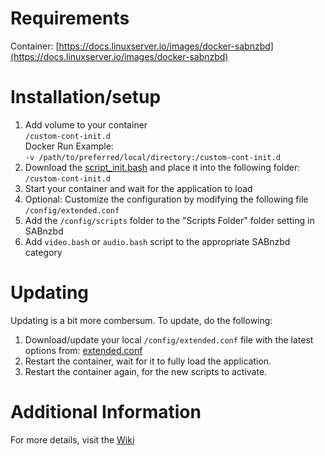# Requirements
Container: [https://docs.linuxserver.io/images/docker-sabnzbd](https://docs.linuxserver.io/images/docker-sabnzbd)<br>

# Installation/setup
1. Add volume to your container <br>
  `/custom-cont-init.d` <br>
  Docker Run Example: <br>
  `-v /path/to/preferred/local/directory:/custom-cont-init.d`
1. Download the [script_init.bash](https://github.com/jeygith/arr-scripts/blob/main/sabnzbd/scripts_init.bash) and place it into the following folder: `/custom-cont-init.d`
1. Start your container and wait for the application to load
1. Optional: Customize the configuration by modifying the following file `/config/extended.conf`
1. Add the `/config/scripts` folder to the "Scripts Folder" folder setting in SABnzbd
1. Add `video.bash` or `audio.bash` script to the appropriate SABnzbd category 

# Updating
Updating is a bit more combersum. To update, do the following:
1. Download/update your local `/config/extended.conf` file with the latest options from: [extended.conf](https://github.com/jeygith/arr-scripts/blob/main/sabnzbd/extended.conf)
2. Restart the container, wait for it to fully load the application.
3. Restart the container again, for the new scripts to activate.

# Additional Information
For more details, visit the [Wiki](https://github.com/jeygith/arr-scripts/wiki)

